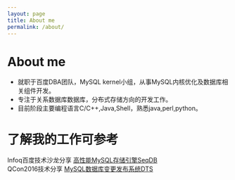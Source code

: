 ```yaml
---
layout: page
title: About me
permalink: /about/
---
```


# About me

- 就职于百度DBA团队，MySQL kernel小组，从事MySQL内核优化及数据库相关组件开发。
- 专注于关系数据库数据库，分布式存储方向的开发工作。
- 目前阶段主要编程语言C/C++,Java,Shell，熟悉java,perl,python。

# 了解我的工作可参考  

Infoq百度技术沙龙分享 [高性能MySQL存储引擎SeqDB](http://www.infoq.com/cn/presentations/seqdb-high-performance-mysql-storage-engine/)  
QCon2016技术分享 [MySQL数据库变更发布系统DTS](http://2016.qconbeijing.com/presentation/2838)  



